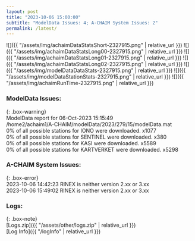 ```yaml
---
layout: post
title: "2023-10-06 15:00:00"
subtitle: "ModelData Issues: 4; A-CHAIM System Issues: 2"
permalink: /latest/
---
```


![]({{ "/assets/img/achaimDataStatsShort-2327915.png" | relative_url }})
![]({{ "/assets/img/achaimDataStatsLong00-2327915.png" | relative_url }})
![]({{ "/assets/img/achaimDataStatsLong01-2327915.png" | relative_url }})
![]({{ "/assets/img/achaimDataStatsLong02-2327915.png" | relative_url }})
![]({{ "/assets/img/modelDataDataStats-2327915.png" | relative_url }})
![]({{ "/assets/img/modelDataStationStats-2327915.png" | relative_url }})
![]({{ "/assets/img/achaimRunTime-2327915.png" | relative_url }})


### ModelData Issues:  
  
{: .box-warning}  
 ModelData report for 06-Oct-2023 15:15:49   
 /home2/achaim1/A-CHAIM/modelData/2023/279/15/modelData.mat   
 0% of all possible stations for IONO were downloaded. x1077   
 0% of all possible stations for SENTINEL were downloaded. x380   
 0% of all possible stations for KASI were downloaded. x5589   
 0% of all possible stations for KARTVERKET were downloaded. x5298   
  
### A-CHAIM System Issues:  
  
{: .box-error}  
2023-10-06 14:42:23 RINEX is neither version 2.xx or 3.xx  
2023-10-06 15:49:02 RINEX is neither version 2.xx or 3.xx  

### Logs:  
  
{: .box-note}  
[Logs.zip]({{ "/assets/other/logs.zip" | relative_url }})  
[Log Info]({{ "/logInfo" | relative_url }})  
